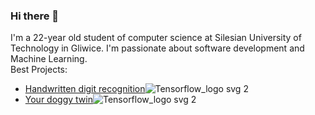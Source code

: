 ### Hi there 👋

<!--
**xretinx/xretinx** is a ✨ _special_ ✨ repository because its `README.md` (this file) appears on your GitHub profile.

Here are some ideas to get you started:

- 🔭 I’m currently working on ...
- 🌱 I’m currently learning ...
- 👯 I’m looking to collaborate on ...
- 🤔 I’m looking for help with ...
- 💬 Ask me about ...
- 📫 How to reach me: ...
- 😄 Pronouns: ...
- ⚡ Fun fact: ...
-->
I'm a 22-year old student of computer science at Silesian University of Technology in Gliwice. I'm passionate about software development and Machine Learning.<br>
Best Projects:
- [Handwritten digit recognition](https://github.com/xretinx/CNN-Digit-Recognition)![Tensorflow_logo svg 2](https://github.com/xretinx/xretinx/assets/79771143/b704c6a0-8425-437b-b40e-bc32431657c0)
- [Your doggy twin](https://github.com/xretinx/IO-blizniaki)![Tensorflow_logo svg 2](https://github.com/xretinx/xretinx/assets/79771143/b704c6a0-8425-437b-b40e-bc32431657c0)
<!---
### 💻 Skills <br>
👉C++<br>
👉JavaScript<br>
👉CSS<br>
👉HTML<br>
👉Python<br>
👉SQL<br>

### 🧠 Learning<br>
👉Flask<br>
👉C#<br>
👉React<br>
--->
